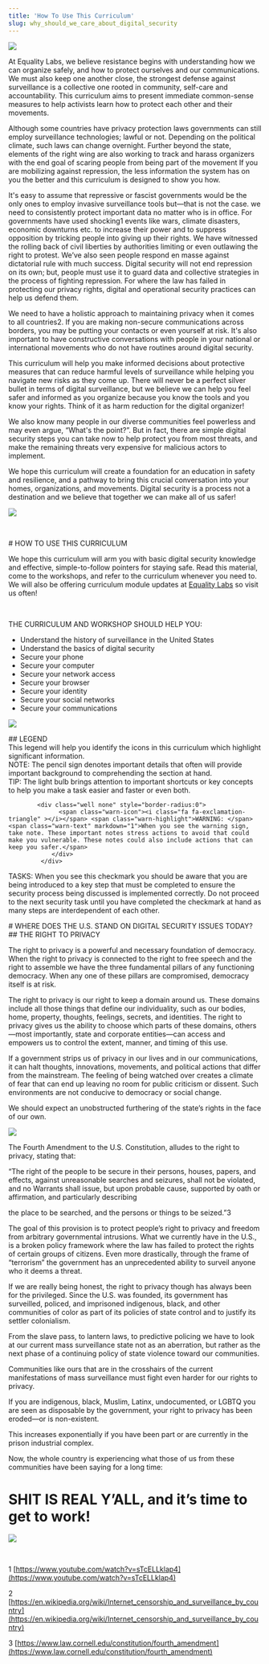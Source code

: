 ```yaml
---
title: 'How To Use This Curriculum'
slug: why_should_we_care_about_digital_security
---
```


![](/images/Curriculum_img_3.jpg)

At Equality Labs, we believe resistance begins with understanding how we can organize safely, and how to protect ourselves and our communications. We must also keep one another close, the strongest defense against surveillance is a collective one rooted in community, self-care and accountability. This curriculum aims to present immediate common-sense measures to help activists learn how to protect each other and their movements.

Although some countries have privacy protection laws governments can still employ surveillance technologies; lawful or not. Depending on the political climate, such laws can change overnight. Further beyond the state, elements of the right wing are also working to track and harass organizers with the end goal of scaring people from being part of the movement If you are mobilizing against repression, the less information the system has on you the better and this curriculum is designed to show you how.

It's easy to assume that repressive or fascist governments would be the only ones to employ invasive surveillance tools but—that is not the case. we need to consistently protect important data no matter who is in office. For governments have used shocking1 events like wars, climate disasters, economic downturns etc. to increase their power and to suppress opposition by tricking people into giving up their rights. We have witnessed the rolling back of civil liberties by authorities limiting or even outlawing the right to protest. We’ve also seen people respond en masse against dictatorial rule with much success. Digital security will not end repression on its own; but, people must use it to guard data and collective strategies in the process of fighting repression. For where the law has failed in protecting our privacy rights, digital and operational security practices can help us defend them.

We need to have a holistic approach to maintaining privacy when it comes to all countries2. If you are making non-secure communications across borders, you may be putting your contacts or even yourself at risk. It's also important to have constructive conversations with people in your national or international movements who do not have routines around digital security.

This curriculum will help you make informed decisions about protective measures that can reduce harmful levels of surveillance while helping you navigate new risks as they come up. There will never be a perfect silver bullet in terms of digital surveillance, but we believe we can help you feel safer and informed as you organize because you know the tools and you know your rights. Think of it as harm reduction for the digital organizer!

We also know many people in our diverse communities feel powerless and may even argue, “What's the point?”. But in fact, there are simple digital security steps you can take now to help protect you from most threats, and make the remaining threats very expensive for malicious actors to implement.

We hope this curriculum will create a foundation for an education in safety and resilience, and a pathway to bring this crucial conversation into your homes, organizations, and movements. Digital security is a process not a destination and we believe that together we can make all of us safer! 


![](/images/Curriculum_img_5.jpg)

&nbsp; 


<div class="WHAY_H1" markdown="1"># HOW TO USE THIS CURRICULUM</div>

We hope this curriculum will arm you with basic digital security knowledge and effective, simple-to-follow pointers for staying safe. Read this material, come to the workshops, and refer to the curriculum whenever you need to. We will also be offering curriculum module updates at [Equality Labs](http://www.equalitylabs.org) so visit us often!

&nbsp; 

THE CURRICULUM AND WORKSHOP SHOULD HELP YOU:

* Understand the history of surveillance in the United States
* Understand the basics of digital security
* Secure your phone
* Secure your computer
* Secure your network access
* Secure your browser
* Secure your identity
* Secure your social networks
* Secure your communications


![](/images/Curriculum_img_6.jpg)


<div class="GLBL_H2" markdown="1">## LEGEND</div>
This legend will help you identify the icons in this curriculum which highlight significant information.

<div class="col-xs-12 none">
			<div class="well none" style="border-radius:0" >
                          <span class="note-icon"><i class="fa fa-pencil" ></i></span> <span class="note-highlight">NOTE: </span><span class="note-text" markdown="1">The pencil sign denotes important details that often will provide important background to comprehending the section at hand.</span>
		       </div>
		     </div>

<div class="col-xs-12 none">
			<div class="well none" style="border-radius:0">
                          <span class="tip-icon"><i class="fa fa-lightbulb-o" ></i></span> <span class="tip-highlight">TIP: </span><span class="tip-text" markdown="1">The light bulb brings attention to important shortcuts or key concepts to help you make a task easier and faster or even both.</span>
		       </div>
		     </div>

<div class="col-xs-12 none">
                        
			<div class="well none" style="border-radius:0">
    			  <span class="warn-icon"><i class="fa fa-exclamation-triangle" ></i></span> <span class="warn-highlight">WARNING: </span><span class="warn-text" markdown="1">When you see the warning sign, take note. These important notes stress actions to avoid that could make you vulnerable. These notes could also include actions that can keep you safer.</span>
		        </div>
		     </div>

TASKS: When you see this checkmark you should be aware that you are being introduced to a key step that must be completed to ensure the security process being discussed is implemented correctly. Do not proceed to the next security task until you have completed the checkmark at hand as many steps are interdependent of each other.

<div class="WHAY_H1" markdown="1"># WHERE DOES THE U.S. STAND ON DIGITAL SECURITY ISSUES TODAY?</div>

<div class="GLBL_H2" markdown="1">## THE RIGHT TO PRIVACY</div>

The right to privacy is a powerful and necessary foundation of democracy. When the right to privacy is connected to the right to free speech and the right to assemble we have the three fundamental pillars of any functioning democracy. When any one of these pillars are compromised, democracy itself is at risk.

The right to privacy is our right to keep a domain around us. These domains include all those things that define our individuality, such as our bodies, home, property, thoughts, feelings, secrets, and identities. The right to privacy gives us the ability to choose which parts of these domains, others—most importantly, state and corporate entities—can access and empowers us to control the extent, manner, and timing of this use.

If a government strips us of privacy in our lives and in our communications, it can halt thoughts, innovations, movements, and political actions that differ from the mainstream. The feeling of being watched over creates a climate of fear that can end up leaving no room for public criticism or dissent. Such environments are not conducive to democracy or social change.

We should expect an unobstructed furthering of the state’s rights in the face of our own.


![](/images/Curriculum_img_7.jpg)


The Fourth Amendment to the U.S. Constitution, alludes to the right to privacy, stating that:

“The right of the people to be secure in their persons, houses, papers, and effects, against unreasonable searches and seizures, shall not be violated, and no Warrants shall issue, but upon probable cause, supported by oath or affirmation, and particularly describing

the place to be searched, and the persons or things to be seized.”3

The goal of this provision is to protect people’s right to privacy and freedom from arbitrary governmental intrusions. What we currently have in the U.S., is a broken policy framework where the law has failed to protect the rights of certain groups of citizens. Even more drastically, through the frame of “terrorism” the government has an unprecedented ability to surveil anyone who it deems a threat.

If we are really being honest, the right to privacy though has always been for the privileged. Since the U.S. was founded, its government has surveilled, policed, and imprisoned indigenous, black, and other communities of color as part of its policies of state control and to justify its settler colonialism.

From the slave pass, to lantern laws, to predictive policing we have to look at our current mass surveillance state not as an aberration, but rather as the next phase of a continuing policy of state violence toward our communities.

Communities like ours that are in the crosshairs of the current manifestations of mass surveillance must fight even harder for our rights to privacy.

If you are indigenous, black, Muslim, Latinx, undocumented, or LGBTQ you are seen as disposable by the government, your right to privacy has been eroded—or is non-existent.

This increases exponentially if you have been part or are currently in the prison industrial complex.

Now, the whole country is experiencing what those of us from these communities have been saying for a long time:

# SHIT IS REAL Y’ALL, and it’s time to get to work!


![](/images/Curriculum_img_8.jpg)

&nbsp;
 
1  [https://www.youtube.com/watch?v=sTcELLklap4](https://www.youtube.com/watch?v=sTcELLklap4)

2 [https://en.wikipedia.org/wiki/Internet_censorship_and_surveillance_by_country](https://en.wikipedia.org/wiki/Internet_censorship_and_surveillance_by_country)

3  [https://www.law.cornell.edu/constitution/fourth_amendment](https://www.law.cornell.edu/constitution/fourth_amendment)

